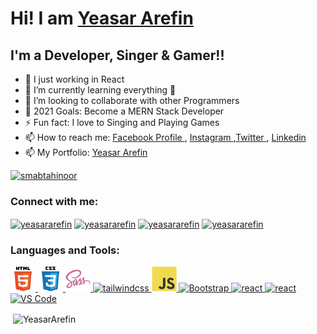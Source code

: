 # Hi! I am <a href="https://yeasararefin.github.io/.com/">Yeasar Arefin</a>

## I'm a Developer, Singer & Gamer!!

- 🔭 I just working in React
- 🌱 I’m currently learning everything 🤣
- 👯 I’m looking to collaborate with other Programmers
- 🥅 2021 Goals: Become a MERN Stack Developer
- ⚡ Fun fact: I love to Singing and Playing Games
- 📫 How to reach me: <a href="https://www.facebook.com/yeasar.arefin/"> Facebook Profile </a>, <a href="https://www.instagram.com/yeasar_arefin/">Instagram </a> ,<a href="https://twitter.com/yeasar_arefin">Twitter </a>, <a href="https://www.linkedin.com/in/yeasar-arefin-0b6686215/"> Linkedin </a>
- 📫 My Portfolio: <a href="https://yeasararefin.github.io/.com/">Yeasar Arefin</a>

<p align="left"> <a href="https://twitter.com/yeasar_arefin" target="blank"><img src="https://img.shields.io/twitter/follow/yeasar_arefin?logo=twitter&style=for-the-badge" alt="smabtahinoor" /></a> </p>



<h3 align="left">Connect with me:</h3>
<p align="left">
<a href="https://twitter.com/yeasar_arefin" target="blank"><img align="center" src="https://cdn.jsdelivr.net/npm/simple-icons@3.0.1/icons/twitter.svg" alt="yeasararefin" height="30" width="40" /></a>
<a href="https://www.linkedin.com/in/yeasar-arefin-0b6686215/" target="blank"><img align="center" src="https://cdn.jsdelivr.net/npm/simple-icons@3.0.1/icons/linkedin.svg" alt="yeasararefin" height="30" width="40" /></a>
<a href="https://www.facebook.com/yeasar.arefin/" target="blank"><img align="center" src="https://cdn.jsdelivr.net/npm/simple-icons@3.0.1/icons/facebook.svg" alt="yeasararefin" height="30" width="40" /></a>
<a href="https://www.instagram.com/yeasar_arefin/" target="blank"><img align="center" src="https://cdn.jsdelivr.net/npm/simple-icons@3.0.1/icons/instagram.svg" alt="yeasararefin" height="30" width="40" /></a>
</p>



<h3 align="left">Languages and Tools:</h3>
<p align="left"> <a href="https://www.w3.org/html/" target="_blank"> <img src="https://raw.githubusercontent.com/devicons/devicon/master/icons/html5/html5-original-wordmark.svg" alt="html5" width="40" height="40"/> </a> <a href="https://www.w3schools.com/css/" target="_blank"> <img src="https://raw.githubusercontent.com/devicons/devicon/master/icons/css3/css3-original-wordmark.svg" alt="css3" width="40" height="40"/> </a> <a href="https://sass-lang.com" target="_blank"> <img src="https://raw.githubusercontent.com/devicons/devicon/master/icons/sass/sass-original.svg" alt="sass" width="40" height="40"/> </a> <a href="https://tailwindcss.com" target="_blank"> <img src="https://tailwindcss.com/_next/static/media/tailwindcss-mark.cb8046c163f77190406dfbf4dec89848.svg" alt="tailwindcss" width="40" height="40"/> </a><a href="https://developer.mozilla.org/en-US/docs/Web/JavaScript" target="_blank"> <img src="https://raw.githubusercontent.com/devicons/devicon/master/icons/javascript/javascript-original.svg" alt="javascript" width="40" height="40"/> </a><a href="https://getbootstrap.com" target="_blank"> <img src="https://avatars.githubusercontent.com/u/2918581?s=280&v=4" alt="Bootstrap" width="40" height="40"/> </a><a href="https://reactjs.org/" target="_blank"><a href="https://material-ui.com/" target="_blank"> <img src="https://material-ui.com/static/logo_raw.svg" alt="react" width="40" height="40"/> </a><a href="https://www.npmjs.com/" target="_blank"> <img src="https://img.icons8.com/color/2x/npm.png" alt="react" width="40" height="40"/> </a><a href="https://code.visualstudio.com/" target="_blank"> <img src="https://cdn.icon-icons.com/icons2/2107/PNG/512/file_type_vscode_icon_130084.png" alt="VS Code" width="40" height="40"/> </a></p>
 
<p>&nbsp;<img align="center" src="https://github-readme-stats.vercel.app/api?username=YeasarArefin" alt="YeasarArefin" /></p>
